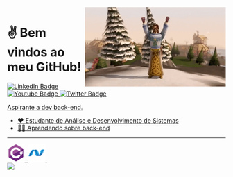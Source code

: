 <img src = "giphy.gif" width = "325px" align = "right">

# ✌ Bem vindos ao meu GitHub!
  <div id="badges">
  <a href = "https://github.com/TerencioVictor">
    <img src="https://img.shields.io/badge/LinkedIn-blue?style=for-the-badge&logo=linkedin&logoColor=white" alt="LinkedIn Badge"/>
  </a>
  <a href = "[https://github.com/TerencioVictor](https://www.youtube.com/channel/UCTDwUd-ZXN3DTqPuN5wPYrw)">
    <img src="https://img.shields.io/badge/YouTube-red?style=for-the-badge&logo=youtube&logoColor=white" alt="Youtube Badge"/>
  <a href = "[https://github.com/TerencioVictor](https://twitter.com/TerencioVictor1)">
    <img src="https://img.shields.io/badge/Twitter-blue?style=for-the-badge&logo=twitter&logoColor=white" alt="Twitter Badge"/>
</div>

Aspirante a dev back-end.

- ❤ Estudante de Análise e Desenvolvimento de Sistemas
- 👩‍💻 Aprendendo sobre back-end

---
<div>
  <img src="https://github.com/devicons/devicon/blob/master/icons/csharp/csharp-original.svg" title="Csharp" alt="Csharp" width="40" height="40"/>&nbsp;
  <img src="https://github.com/devicons/devicon/blob/master/icons/dot-net/dot-net-original.svg" title="dotnet" alt="dotnet" width="40" height="40"/>&nbsp;
</div>

<div align = "left">
<img height = "200em" src="https://github-readme-stats.vercel.app/api?username=TerencioVictor&show_icons=true&show_icons=true&theme=tokyonight&count_private=true" />
</div>

